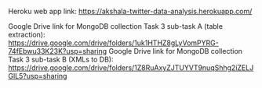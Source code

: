 Heroku web app link: https://akshala-twitter-data-analysis.herokuapp.com/ 

Google Drive link for MongoDB collection Task 3 sub-task A (table extraction): https://drive.google.com/drive/folders/1uk1HTHZ8gLyVomPYRG-74fEbwu33K23K?usp=sharing
Google Drive link for MongoDB collection Task 3 sub-task B (XMLs to DB): https://drive.google.com/drive/folders/1Z8RuAxyZJTUYVT9nuqShhg2iZELJGlL5?usp=sharing 
